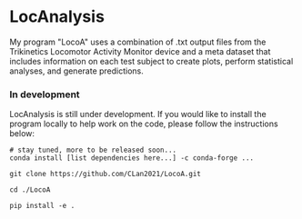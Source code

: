 # LocAnalysis
My program "LocoA" uses a combination of .txt output files from the Trikinetics Locomotor Activity Monitor device and a meta dataset that includes information on each test subject to create plots, perform statistical analyses, and generate predictions.


### In development

LocAnalysis is still under development. If you would like to install the program locally to help work on the code, please follow the instructions below:

```
# stay tuned, more to be released soon...
conda install [list dependencies here...] -c conda-forge ...

git clone https://github.com/CLan2021/LocoA.git

cd ./LocoA

pip install -e .
```
